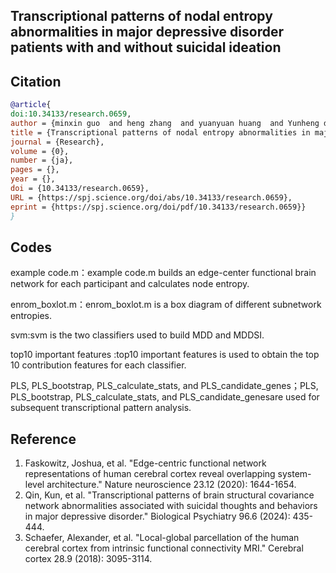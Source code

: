 ## Transcriptional patterns of nodal entropy abnormalities in major depressive disorder patients with and without suicidal ideation

## Citation
```bibtex
@article{
doi:10.34133/research.0659,
author = {minxin guo  and heng zhang  and yuanyuan huang  and Yunheng diao  and Wei Wang  and zhaobo li  and shixuan feng  and jing zhou  and yuping ning  and fengchun wu  and Kai Wu },
title = {Transcriptional patterns of nodal entropy abnormalities in major depressive disorder patients with and without suicidal ideation},
journal = {Research},
volume = {0},
number = {ja},
pages = {},
year = {},
doi = {10.34133/research.0659},
URL = {https://spj.science.org/doi/abs/10.34133/research.0659},
eprint = {https://spj.science.org/doi/pdf/10.34133/research.0659}}
}
```
## Codes
example code.m：example code.m builds an edge-center functional brain network for each participant and calculates node entropy.

enrom_boxlot.m：enrom_boxlot.m is a box diagram of different subnetwork entropies.

svm:svm is the two classifiers used to build MDD and MDDSI.

top10 important features :top10 important features is used to obtain the top 10 contribution features for each classifier.

PLS, PLS_bootstrap, PLS_calculate_stats, and PLS_candidate_genes；PLS, PLS_bootstrap, PLS_calculate_stats, and PLS_candidate_genesare used for subsequent transcriptional pattern analysis.

## Reference
1. Faskowitz, Joshua, et al. "Edge-centric functional network representations of human cerebral cortex reveal overlapping system-level architecture." Nature neuroscience 23.12 (2020): 1644-1654.
2. Qin, Kun, et al. "Transcriptional patterns of brain structural covariance network abnormalities associated with suicidal thoughts and behaviors in major depressive disorder." Biological Psychiatry 96.6 (2024): 435-444.
3. Schaefer, Alexander, et al. "Local-global parcellation of the human cerebral cortex from intrinsic functional connectivity MRI." Cerebral cortex 28.9 (2018): 3095-3114.
